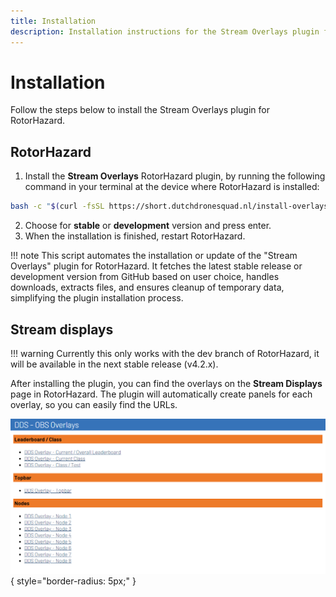 ```yaml
---
title: Installation
description: Installation instructions for the Stream Overlays plugin for RotorHazard.
---
```


# Installation

Follow the steps below to install the Stream Overlays plugin for RotorHazard.

## RotorHazard

1. Install the **Stream Overlays** RotorHazard plugin, by running the following command in your terminal at the device where RotorHazard is installed:
``` bash
bash -c "$(curl -fsSL https://short.dutchdronesquad.nl/install-overlays-plugin)"
```

2. Choose for **stable** or **development** version and press enter.
3. When the installation is finished, restart RotorHazard.

!!! note
    This script automates the installation or update of the "Stream Overlays" plugin for RotorHazard. It fetches the latest stable release or development version from GitHub based on user choice, handles downloads, extracts files, and ensures cleanup of temporary data, simplifying the plugin installation process.

## Stream displays

!!! warning
    Currently this only works with the dev branch of RotorHazard, it will be available in the next stable release (v4.2.x).

After installing the plugin, you can find the overlays on the **Stream Displays** page in RotorHazard. The plugin will automatically create panels for each overlay, so you can easily find the URLs.

![alt stream displays](../assets/img/stream_overlays-page.png){ style="border-radius: 5px;" }
